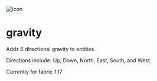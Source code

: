 ![icon](https://user-images.githubusercontent.com/56317194/121268306-4c38e480-c883-11eb-8669-5155bb49b01f.png)
# gravity
Adds 6 directional gravity to entities. 

Directions include: Up, Down, North, East, South, and West.

Currently for fabric 1.17
